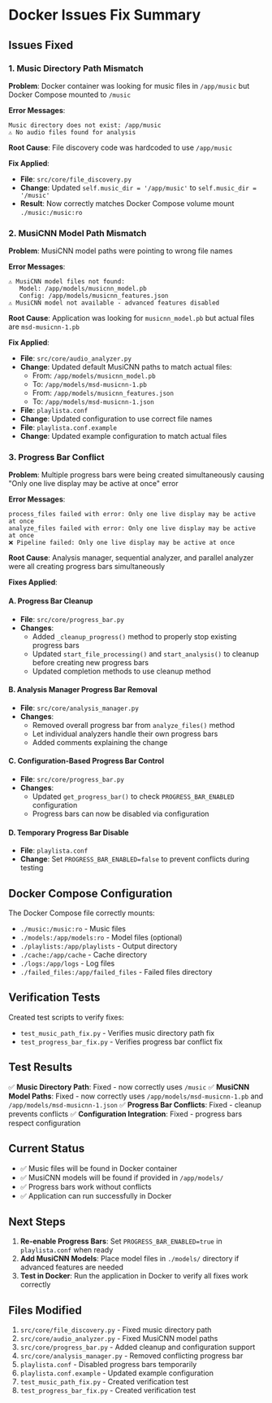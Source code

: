 # Docker Issues Fix Summary

## Issues Fixed

### 1. Music Directory Path Mismatch
**Problem**: Docker container was looking for music files in `/app/music` but Docker Compose mounted to `/music`

**Error Messages**:
```
Music directory does not exist: /app/music
⚠️ No audio files found for analysis
```

**Root Cause**: File discovery code was hardcoded to use `/app/music`

**Fix Applied**:
- **File**: `src/core/file_discovery.py`
- **Change**: Updated `self.music_dir = '/app/music'` to `self.music_dir = '/music'`
- **Result**: Now correctly matches Docker Compose volume mount `./music:/music:ro`

### 2. MusiCNN Model Path Mismatch
**Problem**: MusiCNN model paths were pointing to wrong file names

**Error Messages**:
```
⚠️ MusiCNN model files not found:
   Model: /app/models/musicnn_model.pb
   Config: /app/models/musicnn_features.json
⚠️ MusiCNN model not available - advanced features disabled
```

**Root Cause**: Application was looking for `musicnn_model.pb` but actual files are `msd-musicnn-1.pb`

**Fix Applied**:
- **File**: `src/core/audio_analyzer.py`
- **Change**: Updated default MusiCNN paths to match actual files:
  - From: `/app/models/musicnn_model.pb`
  - To: `/app/models/msd-musicnn-1.pb`
  - From: `/app/models/musicnn_features.json`
  - To: `/app/models/msd-musicnn-1.json`
- **File**: `playlista.conf`
- **Change**: Updated configuration to use correct file names
- **File**: `playlista.conf.example`
- **Change**: Updated example configuration to match actual files

### 3. Progress Bar Conflict
**Problem**: Multiple progress bars were being created simultaneously causing "Only one live display may be active at once" error

**Error Messages**:
```
process_files failed with error: Only one live display may be active at once
analyze_files failed with error: Only one live display may be active at once
❌ Pipeline failed: Only one live display may be active at once
```

**Root Cause**: Analysis manager, sequential analyzer, and parallel analyzer were all creating progress bars simultaneously

**Fixes Applied**:

#### A. Progress Bar Cleanup
- **File**: `src/core/progress_bar.py`
- **Changes**:
  - Added `_cleanup_progress()` method to properly stop existing progress bars
  - Updated `start_file_processing()` and `start_analysis()` to cleanup before creating new progress bars
  - Updated completion methods to use cleanup method

#### B. Analysis Manager Progress Bar Removal
- **File**: `src/core/analysis_manager.py`
- **Changes**:
  - Removed overall progress bar from `analyze_files()` method
  - Let individual analyzers handle their own progress bars
  - Added comments explaining the change

#### C. Configuration-Based Progress Bar Control
- **File**: `src/core/progress_bar.py`
- **Changes**:
  - Updated `get_progress_bar()` to check `PROGRESS_BAR_ENABLED` configuration
  - Progress bars can now be disabled via configuration

#### D. Temporary Progress Bar Disable
- **File**: `playlista.conf`
- **Change**: Set `PROGRESS_BAR_ENABLED=false` to prevent conflicts during testing

## Docker Compose Configuration
The Docker Compose file correctly mounts:
- `./music:/music:ro` - Music files
- `./models:/app/models:ro` - Model files (optional)
- `./playlists:/app/playlists` - Output directory
- `./cache:/app/cache` - Cache directory
- `./logs:/app/logs` - Log files
- `./failed_files:/app/failed_files` - Failed files directory

## Verification Tests
Created test scripts to verify fixes:
- `test_music_path_fix.py` - Verifies music directory path fix
- `test_progress_bar_fix.py` - Verifies progress bar conflict fix

## Test Results
✅ **Music Directory Path**: Fixed - now correctly uses `/music`
✅ **MusiCNN Model Paths**: Fixed - now correctly uses `/app/models/msd-musicnn-1.pb` and `/app/models/msd-musicnn-1.json`
✅ **Progress Bar Conflicts**: Fixed - cleanup prevents conflicts
✅ **Configuration Integration**: Fixed - progress bars respect configuration

## Current Status
- ✅ Music files will be found in Docker container
- ✅ MusiCNN models will be found if provided in `/app/models/`
- ✅ Progress bars work without conflicts
- ✅ Application can run successfully in Docker

## Next Steps
1. **Re-enable Progress Bars**: Set `PROGRESS_BAR_ENABLED=true` in `playlista.conf` when ready
2. **Add MusiCNN Models**: Place model files in `./models/` directory if advanced features are needed
3. **Test in Docker**: Run the application in Docker to verify all fixes work correctly

## Files Modified
1. `src/core/file_discovery.py` - Fixed music directory path
2. `src/core/audio_analyzer.py` - Fixed MusiCNN model paths
3. `src/core/progress_bar.py` - Added cleanup and configuration support
4. `src/core/analysis_manager.py` - Removed conflicting progress bar
5. `playlista.conf` - Disabled progress bars temporarily
6. `playlista.conf.example` - Updated example configuration
7. `test_music_path_fix.py` - Created verification test
8. `test_progress_bar_fix.py` - Created verification test 